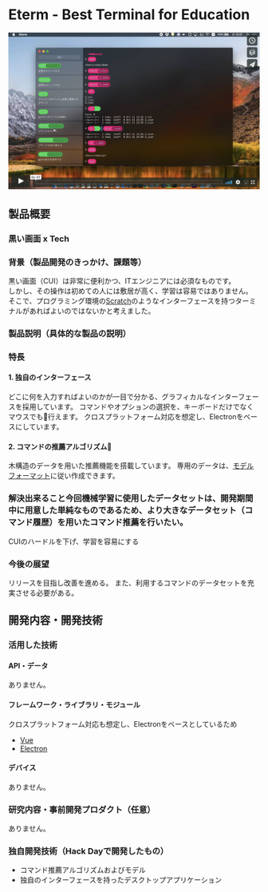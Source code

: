 # Eterm - Best Terminal for Education

[![Thumbnail](thumb.png)](https://vimeo.com/296239145)

## 製品概要

### 黒い画面 x Tech

### 背景（製品開発のきっかけ、課題等）
黒い画面（CUI）は非常に便利かつ、ITエンジニアには必須なものです。   
しかし、その操作は初めての人には敷居が高く、学習は容易ではありません。  
そこで、プログラミング環境の[Scratch](https://scratch.mit.edu)のようなインターフェースを持つターミナルがあればよいのではないかと考えました。

### 製品説明（具体的な製品の説明）

### 特長

#### 1. 独自のインターフェース
どこに何を入力すればよいのかが一目で分かる、グラフィカルなインターフェースを採用しています。
コマンドやオプションの選択を、キーボードだけでなくマウスでも行えます。
クロスプラットフォーム対応を想定し、Electronをベースにしています。

#### 2. コマンドの推薦アルゴリズム
木構造のデータを用いた推薦機能を搭載しています。
専用のデータは、[モデルフォーマット](model/readme.md)に従い作成できます。

### 解決出来ること今回機械学習に使用したデータセットは、開発期間中に用意した単純なものであるため、より大きなデータセット（コマンド履歴）を用いたコマンド推薦を行いたい。  
CUIのハードルを下げ、学習を容易にする

### 今後の展望
リリースを目指し改善を進める。
また、利用するコマンドのデータセットを充実させる必要がある。

## 開発内容・開発技術
### 活用した技術
#### API・データ
ありません。

#### フレームワーク・ライブラリ・モジュール

クロスプラットフォーム対応も想定し、Electronをベースとしているため
* [Vue](https://github.com/vuejs/vue)
* [Electron](https://github.com/electron/electron)

#### デバイス
ありません。

### 研究内容・事前開発プロダクト（任意）
ありません。

### 独自開発技術（Hack Dayで開発したもの）
* コマンド推薦アルゴリズムおよびモデル
* 独自のインターフェースを持ったデスクトップアプリケーション

